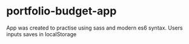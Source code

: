 # portfolio-budget-app

App was created to practise using sass and modern es6 syntax.
Users inputs saves in localStorage
